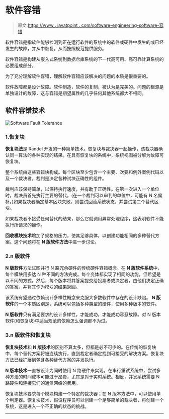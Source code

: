 # 软件容错

> 原文:[https://www . javatpoint . com/software-engineering-software-容错](https://www.javatpoint.com/software-engineering-software-fault-tolerance)

软件容错是指软件能够检测到正在运行软件的系统中的软件或硬件中发生的或已经发生的故障，并从中恢复，从而按照规范提供服务。

软件容错是构建从嵌入式系统到数据仓库系统的下一代高可用、高可靠计算系统的必要组成部分。

为了充分理解软件容错，理解软件容错应该解决的问题的本质是很重要的。

软件故障都是设计故障。软件制造，软件的复制，被认为是完美的。问题的根源是单独设计的故障，这与容错是期望属性的几乎任何其他系统都大不相同。

## 软件容错技术

![Software Fault Tolerance](../Images/438b6c111cb55ebc9b31493a71c2a959.png)

### 1.恢复块

**恢复块法**是 Randel 开发的一种简单技术。恢复块与裁决器一起操作，该裁决器确认同一算法的各种实现的结果。在具有恢复块的系统中，系统视图被分解为故障可恢复块。

整个系统由这些容错块构成。每个区块至少包含一个主要、次要和例外案例代码以及一个裁决者。裁判是决定各种试块正确性的组件。

裁判应该保持简单，以保持执行速度，并有助于正确性。在第一次进入一个单位时，裁决员首先执行主要的替代。(在一个裁判可以审判的单位中，可能有 N 名候补。)如果裁决者确定基本区块失败，则尝试回滚系统状态，并尝试第二个替代区块。

如果裁决者不接受任何替代的结果，那么它就调用异常处理程序，这表明软件不能执行所请求的操作。

**回收模块技术**增加了规格的压力，使其足够具体，以创建功能相同的多种替代方案。这个问题将在 **N 版软件方法**中进一步讨论。

### 2.n 版软件

**N 版软件**方法试图并行 N 路冗余硬件的传统硬件容错概念。在 **N 版软件系统**中，每个模块用多达 N 种不同的方法完成。每个变体都实现了相同的功能，但希望是以不同的方式。然后，每个版本将其答案提交给投票者或决定者，由他们决定正确的答案，并将其作为模块的结果返回。

该系统有望通过依赖设计多样性概念来克服大多数软件中存在的设计缺陷。 **N 版软件**的一个本质区别是，系统可以包括多种类型的硬件，使用多种版本的软件。

**N 版软件**只有满足要求的设计多样性，才能成功，才能成功容忍故障。对 N 版本软件(和恢复块)中适当规范的依赖怎么强调都不为过。

### 3.n 版软件和恢复块

**恢复块技术**和 **N 版技术**的区别不算太多，但都是必不可少的。在传统的恢复块中，每个替代方案将被连续执行，直到裁定者确定找到可接受的解决方案。恢复块方法已经扩展到包含各种替代方案的并发执行。

**N 版本技术**一直被设计为同时使用 N 路硬件来实现。在串行重试系统中，尝试多种方法的时间成本可能过于昂贵，尤其是对于实时系统。相反，并发系统需要 N 路硬件和连接它们的通信网络的费用。

恢复块技术要求每个模块构建一个特定的裁决器；在 N 版本方法中，可以使用单个判定器。恢复块技术，假设程序员可以创建一个足够简单的裁决者，将创建一个系统，这是进入一个不正确的状态的挑战。

* * *